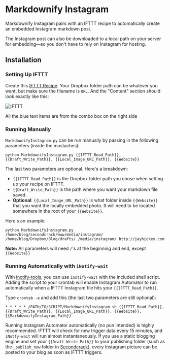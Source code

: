# Markdownify Instagram

Markdownify Instagram pairs with an IFTTT recipe to automatically create an embedded Instagram markdown post. 

The Instagram post can also be downloaded to a local path on your server for embedding—so you don't have to rely on Instagram for hosting.

## Installation

### Setting Up IFTTT

Create this [IFTTT Recipe](http://ifttt.com/myrecipes/personal/1541166/share). Your Dropbox folder path can be whatever you want, but make sure the filename is `URL`. And the "Content" section should look exactly like this:

![IFTTT](https://raw.github.com/jayhickey/MarkdownifyInstagram/master/img/recipe.png)

 All the blue text items are from the combo box on the right side

### Running Manually

`MarkdownifyInstagram.py` can be run manually by passing in the following parameters (inside the mustaches):

    python MarkdownifyInstagram.py {{IFTTT_Read_Path}}, {{Draft_Write_Path}}, {{Local_Image_URL_Path}}, {{Website}}

The last two parameters are optional. Here's a breakdown:

- `{{IFTTT_Read_Path}}` is the Dropbox folder path you chose when setting up your recipe on IFTTT. 
- `{{Draft_Write_Path}}` is the path where you want your markdown file saved.
- **Optional**: `{{Local_Image_URL_Path}}` is what folder inside `{{Website}}` that you want the locally embedded photo. It will need to be located somewhere in the root of your `{{Website}}`. 

Here's an example:

    python MarkdownifyInstagram.py /home/blog/secondcrack/www/media/instagram/ /home/blog/Dropbox/Blog/drafts/ /media/instagram/ http://jayhickey.com

**Note:** All parameters will need `/`'s at the beginning and end, except `{{Website}}`

### Running Automatically with `iNotify-wait`

With [inotify-tools](https://github.com/rvoicilas/inotify-tools/wiki), you can use `inotify-wait` with the included shell script. Adding the script to your crontab will enable Instagram Automator to run automatically when a IFTTT Instagram file hits your `{{IFTTT_Read_Path}}`. 

Type `crontab -e` and add this (the last two parameters are still optional):

    * * * * * /PATH/TO/SCRIPT/MarkdownifyInstagram.sh {{IFTTT_Read_Path}}, {{Draft_Write_Path}}, {{Local_Image_URL_Path}}, {{Website}}, {{MarkdownifyInstagram_Path}}

Running Instagram Automator automatically (no pun intended) is highly recommended. IFTTT will check for new trigger data every 15 minutes, and `iNotfy-wait` will run almost instantaneously. If you use a static blogging engine and set your `{{Draft_Write_Path}}` to your publishing folder (such as the `_publish_now` folder in [Secondcrack](https://github.com/marcoarment/secondcrack/blob/master/README.markdown)), every Instagram picture can be posted to your blog as soon as IFTTT triggers.



